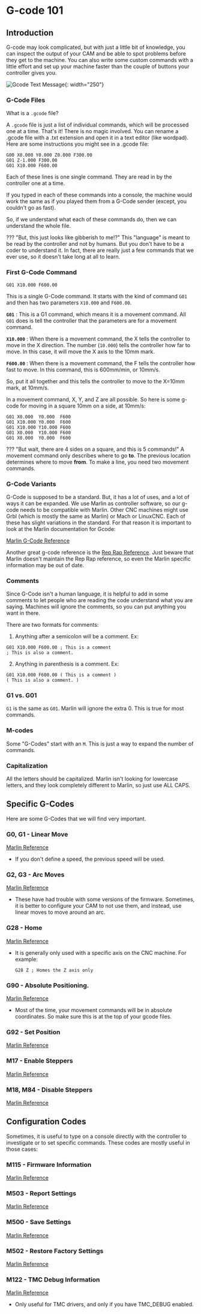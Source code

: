 # G-code 101

## Introduction

G-code may look complicated, but with just a little bit of knowledge, you can inspect the output of
your CAM and be able to spot problems before they get to the machine. You can also write some
custom commands with a little effort and set up your machine faster than the couple of buttons your
controller gives you.

![Gcode Text Message](../img/gcode-sms.png){: width="250"}

### G-Code Files

What is a `.gcode` file?

A `.gcode` file is just a list of individual commands, which will be processed one at a time. That's
it! There is no magic involved. You can rename a .gcode file with a .txt extension and open it in a
text editor (like wordpad). Here are some instructions you might see in a .gcode file:

```gcode
G00 X0.000 Y0.000 Z0.000 F300.00
G01 Z-1.000 F300.00
G01 X10.000 F600.00
```

Each of these lines is one single command. They are read in by the controller one at a time.

If you typed in each of these commands into a console, the machine would work the same as if you
played them from a G-Code sender (except, you couldn't go as fast).

So, if we understand what each of these commands do, then we can understand the whole file.

??? "But, this just looks like gibberish to me!?"
    This "language" is meant to be read by the controller and not by humans. But you don't have to
    be a coder to understand it. In fact, there are really just a few commands that we ever use, so
    it doesn't take long at all to learn.

### First G-Code Command

```
G01 X10.000 F600.00
```

This is a single G-Code command. It starts with the kind of command `G01` and then has two
parameters `X10.000` and `F600.00`.

**`G01`**
:   This is a G1 command, which means it is a movement command. All `G01` does is tell the
controller that the parameters are for a movement command.

**`X10.000`**
:   When there is a movement command, the X tells the controller to move in the X direction. The
number (`10.000`) tells the controller how far to move. In this case, it will move the X axis to the
10mm mark.

**`F600.00`**
:   When there is a movement command, the F tells the controller how fast to move. In this command,
this is 600mm/min, or 10mm/s.

So, put it all together and this tells the controller to move to the X=10mm mark, at 10mm/s.

In a movement command, X, Y, and Z are all possible. So here is some g-code for moving in a square
10mm on a side, at 10mm/s:
```
G01 X0.000  Y0.000  F600
G01 X10.000 Y0.000  F600
G01 X10.000 Y10.000 F600
G01 X0.000  Y10.000 F600
G01 X0.000  Y0.000  F600
```

??? "But wait, there are 4 sides on a square, and this is 5 commands!"
    A movement command only describes where to go **to**. The previous location determines where to
    move **from**. To make a line, you need two movement commands.

### G-Code Variants

G-Code is supposed to be a standard. But, it has a lot of uses, and a lot of ways it can be
expanded. We use Marlin as controller software, so our g-code needs to be compatible with Marlin.
Other CNC machines might use Grbl (which is mostly the same as Marlin) or Mach or LinuxCNC. Each of
these has slight variations in the standard. For that reason it is important to look at the Marlin
documentation for Gcode:

[Marlin G-Code Reference](https://marlinfw.org/meta/gcode/)

Another great g-code reference is the [Rep Rap Reference](https://www.reprap.org/wiki/G-code). Just
beware that Marlin doesn't maintain the Rep Rap reference, so even the Marlin specific information
may be out of date.

### Comments

Since G-Code isn't a human language, it is helpful to add in some comments to let people who are
reading the code understand what you are saying. Machines will ignore the comments, so you can put
anything you want in there.

There are two formats for comments:

1. Anything after a semicolon will be a comment. Ex:

```
G01 X10.000 F600.00 ; This is a comment
; This is also a comment.
```

2. Anything in parenthesis is a comment. Ex:

```
G01 X10.000 F600.00 ( This is a comment )
( This is also a comment. )
```

### G1 vs. G01

`G1` is the same as `G01`. Marlin will ignore the extra 0. This is true for most commands.

### M-codes

Some "G-Codes" start with an `M`. This is just a way to expand the number of commands.

### Capitalization

All the letters should be capitalized. Marlin isn't looking for lowercase letters, and they look
completely different to Marlin, so just use ALL CAPS.

## Specific G-Codes

Here are some G-Codes that we will find very important.

### G0, G1 - Linear Move

[Marlin Reference](https://marlinfw.org/docs/gcode/G000-G001.html)

- If you don't define a speed, the previous speed will be used.

### G2, G3 - Arc Moves

[Marlin Reference](https://marlinfw.org/docs/gcode/G002-G003.html)

- These have had trouble with some versions of the firmware. Sometimes, it is better to configure
    your CAM to not use them, and instead, use linear moves to move around an arc.

### G28 - Home

[Marlin Reference](https://marlinfw.org/docs/gcode/G028.html)

- It is generally only used with a specific axis on the CNC machine. For example:

    ```G28 Z ; Homes the Z axis only```

### G90 - Absolute Positioning.

[Marlin Reference](https://marlinfw.org/docs/gcode/G090.html)

- Most of the time, your movement commands will be in absolute coordinates. So make sure this is at the top
of your gcode files.

### G92 - Set Position

[Marlin Reference](https://marlinfw.org/docs/gcode/G092.html)

### M17 - Enable Steppers

[Marlin Reference](https://marlinfw.org/docs/gcode/M017.html)

### M18, M84 - Disable Steppers

[Marlin Reference](https://marlinfw.org/docs/gcode/M018.html)

## Configuration Codes

Sometimes, it is useful to type on a console directly with the controller to investigate or to set
specific commands. These codes are mostly useful in those cases:

### M115 - Firmware Information

[Marlin Reference](https://marlinfw.org/docs/gcode/M115.html)

### M503 - Report Settings

[Marlin Reference](https://marlinfw.org/docs/gcode/M503.html)

### M500 - Save Settings

[Marlin Reference](https://marlinfw.org/docs/gcode/M500.html)

### M502 - Restore Factory Settings

[Marlin Reference](https://marlinfw.org/docs/gcode/M502.html)

### M122 - TMC Debug Information

[Marlin Reference](https://marlinfw.org/docs/gcode/M122.html)

- Only useful for TMC drivers, and only if you have TMC_DEBUG enabled.
